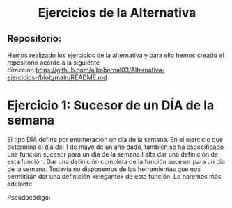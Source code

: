 <h1 align="center">	Ejercicios  de la Alternativa</h1>

<h2>Repositorio:</h2>











Hemos realizado los ejercicios de la alternativa y para ello hemos creado el repositorio acorde a la siguiente dirección:https://github.com/albabernal03/Alternativa-ejercicios-/blob/main/README.md

# Ejercicio 1: Sucesor de un DÍA de la semana

El tipo DÍA define por enumeración un día de la semana. En el ejercicio que determina el día del 1 de mayo de un año dado, también se ha especificado una función sucesor para un 
día de la semana.Falta dar una definición de esta función.
Dar una definición completa de la función sucesor para un día de la semana.
Todavía no disponemos de las herramientas que nos permitirán dar una definición «elegante» de esta función. Lo haremos más adelante.

Pseudocódigo:
